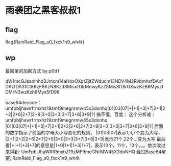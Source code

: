 # 雨袭团之黑客叔叔1

## flag
flag{RainRaid_Flag_s0_fxck1n9_wh4t}

## wp
最简单的加密方式 by:p0tt1
 
dW1mcGJsamhhd3Jmcm14aHoxOXptZjltZWducm13NDV4M2RvbmhxfDAxfDAzfDA3fCt8KzF8KzN8Kzd8MisxfDIrMnwyKzZ8Mis3fDIrOXwzKzB8MyszfDMrN3wzKzh8Mys5fD98
 
base64decode：
umfpbljhawrfrmxhz19zmf9megnrmw45x3donhq|01|03|07|+|+1|+3|+7|2+1|2+2|2+6|2+7|2+9|3+0|3+3|3+7|3+8|3+9|?|
搞不懂，百度：
这个分析难：
   umfpbljhawrfrmxhz19zmf9megnrmw45x3donhq
   |01|03|07|+|+1|+3|+7|2+1|2+2|2+6|2+7|2+9|3+0|3+3|3+7|3+8|3+9|?|
后面的数字指示了前面的字母大小写变化的规则，
|01|03|07|表示1,3,7个变为大写，
|2+1|2+2|2+6|2+7|2+9|3+0|3+3|3+7|3+8|3+9|表示21个,22个…变为大写
最后看|+|+1|+3|+7|的意思是|1+0|1+1|1+3|1+7|，表示10个，11个，13个。。。依次改过来得到:
UmFpblJhaWRfRmxhZ19zMF9meGNrMW45X3doNHQ
经过Base64解密;
RainRaid_Flag_s0_fxck1n9_wh4t
